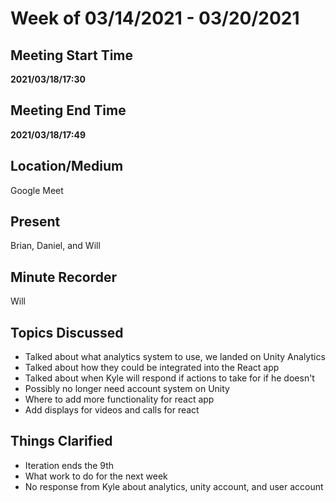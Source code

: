 # Week of 03/14/2021 - 03/20/2021

## Meeting Start Time

**2021/03/18/17:30**

## Meeting End Time

**2021/03/18/17:49**

## Location/Medium

Google Meet

## Present

Brian, Daniel, and Will

## Minute Recorder

Will

## Topics Discussed

- Talked about what analytics system to use, we landed on Unity Analytics
- Talked about how they could be integrated into the React app
- Talked about when Kyle will respond if actions to take for if he doesn't
- Possibly no longer need account system on Unity
- Where to add more functionality for react app
- Add displays for videos and calls for react

## Things Clarified

- Iteration ends the 9th
- What work to do for the next week
- No response from Kyle about analytics, unity account, and user account
